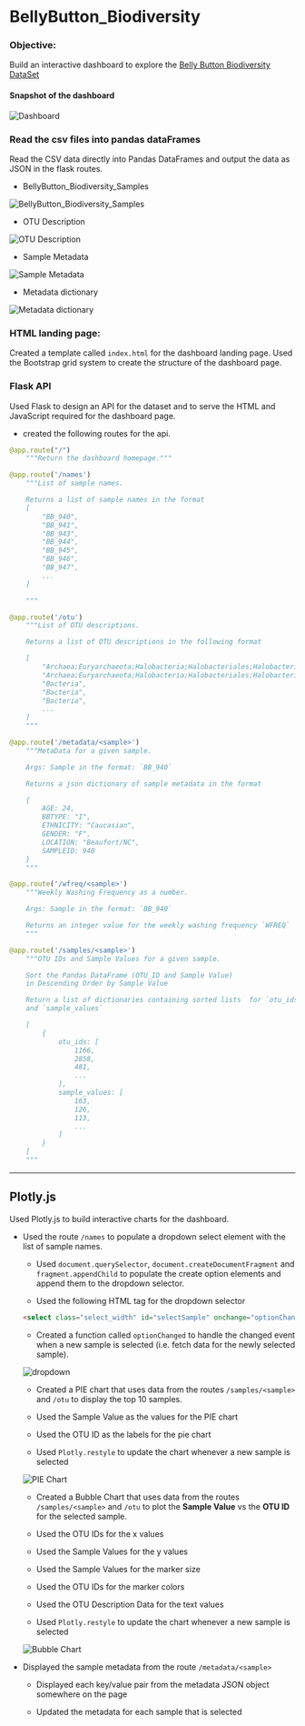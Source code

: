 # BellyButton_Biodiversity

### Objective:
Build an interactive dashboard to explore the [Belly Button Biodiversity DataSet](http://robdunnlab.com/projects/belly-button-biodiversity/)

#### Snapshot of the dashboard

![Dashboard](images/dashboard.PNG)

### Read the csv files into pandas dataFrames

Read the CSV data directly into Pandas DataFrames and output the data as JSON in the flask routes.
  * BellyButton_Biodiversity_Samples
  
  ![BellyButton_Biodiversity_Samples](images/OTUvsSample_Values.PNG)
  
  * OTU Description
  
  ![OTU Description](images/OTU_description.PNG)
  
  * Sample Metadata
  
  ![Sample Metadata](images/MetaData.PNG)
  
  * Metadata dictionary
  
  ![Metadata dictionary](images/MetaData_dict.PNG)
  


### HTML landing page:
Created a template called `index.html` for the dashboard landing page. Used the Bootstrap grid system to create the structure of the dashboard page.

### Flask API
Used Flask to design an API for the dataset and to serve the HTML and JavaScript required for the dashboard page.
* created the following routes for the api.

```python
@app.route("/")
    """Return the dashboard homepage."""
```
```python
@app.route('/names')
    """List of sample names.

    Returns a list of sample names in the format
    [
        "BB_940",
        "BB_941",
        "BB_943",
        "BB_944",
        "BB_945",
        "BB_946",
        "BB_947",
        ...
    ]

    """
```
```python
@app.route('/otu')
    """List of OTU descriptions.

    Returns a list of OTU descriptions in the following format

    [
        "Archaea;Euryarchaeota;Halobacteria;Halobacteriales;Halobacteriaceae;Halococcus",
        "Archaea;Euryarchaeota;Halobacteria;Halobacteriales;Halobacteriaceae;Halococcus",
        "Bacteria",
        "Bacteria",
        "Bacteria",
        ...
    ]
    """
```
```python
@app.route('/metadata/<sample>')
    """MetaData for a given sample.

    Args: Sample in the format: `BB_940`

    Returns a json dictionary of sample metadata in the format

    {
        AGE: 24,
        BBTYPE: "I",
        ETHNICITY: "Caucasian",
        GENDER: "F",
        LOCATION: "Beaufort/NC",
        SAMPLEID: 940
    }
    """
```
```python
@app.route('/wfreq/<sample>')
    """Weekly Washing Frequency as a number.

    Args: Sample in the format: `BB_940`

    Returns an integer value for the weekly washing frequency `WFREQ`
    """
```
```python
@app.route('/samples/<sample>')
    """OTU IDs and Sample Values for a given sample.

    Sort the Pandas DataFrame (OTU_ID and Sample Value)
    in Descending Order by Sample Value

    Return a list of dictionaries containing sorted lists  for `otu_ids`
    and `sample_values`

    [
        {
            otu_ids: [
                1166,
                2858,
                481,
                ...
            ],
            sample_values: [
                163,
                126,
                113,
                ...
            ]
        }
    ]
    """
```

---
## Plotly.js

Used Plotly.js to build interactive charts for the dashboard.

* Used the route `/names` to populate a dropdown select element with the list of sample names.

  * Used `document.querySelector`, `document.createDocumentFragment` and `fragment.appendChild` to populate the create option elements and append them to the dropdown selector.

  * Used the following HTML tag for the dropdown selector

  ```html
  <select class="select_width" id="selectSample" onchange="optionChanged(this.value)">
  ```
  * Created a function called `optionChanged` to handle the changed event when a new sample is selected (i.e. fetch data for the newly selected sample).

  ![dropdown](images/drop_down.PNG)
  
  * Created a PIE chart that uses data from the routes `/samples/<sample>` and `/otu` to display the top 10 samples.

  * Used the Sample Value as the values for the PIE chart

  * Used the OTU ID as the labels for the pie chart
  
  * Used `Plotly.restyle` to update the chart whenever a new sample is selected

  ![PIE Chart](images/pie.PNG)
  
  * Created a Bubble Chart that uses data from the routes `/samples/<sample>` and `/otu` to plot the __Sample Value__ vs the __OTU ID__ for the selected sample.

  * Used the OTU IDs for the x values

  * Used the Sample Values for the y values

  * Used the Sample Values for the marker size

  * Used the OTU IDs for the marker colors

  * Used the OTU Description Data for the text values

  * Used `Plotly.restyle` to update the chart whenever a new sample is selected

  ![Bubble Chart](images/bubble.PNG)

* Displayed the sample metadata from the route `/metadata/<sample>`

  * Displayed each key/value pair from the metadata JSON object somewhere on the page

  * Updated the metadata for each sample that is selected









